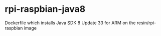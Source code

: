 # rpi-raspbian-java8
Dockerfile which installs Java SDK 8 Update 33 for ARM on the resin/rpi-raspbian image
